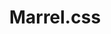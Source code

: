 ---
title: Marrel.css
link: https://marrel.inktweb.nl/
image: marrel.jpg
tags:
- frontend
- code
- patterns
---